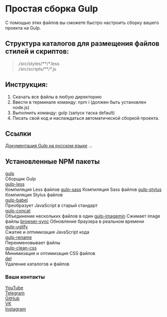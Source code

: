 # Простая сборка Gulp
С помощью этих файлов вы сможете быстро настроить сборку вашего проекта на Gulp.

## Структура каталогов для размещения файлов стилей и скриптов:
>./src/styles/\*\*/\*.less  
>./src/scripts/\*\*/\*.js

## Инструкция:
1. Скачать все файлы в любую директорию
2. Ввести в терминале команду: npm i (должен быть установлен node.js)
3. Выполнить команду: gulp (запуск таска default)
4. Писать свой код и наслаждаться автоматической сборкой проекта.

## Ссылки
[Документация Gulp на русском языке](https://github.com/)
...

## Установленные  NPM пакеты
[gulp](https://www.npmjs.com/package/gulp)   
Сборщик Gulp  
[gulp-less](https://www.npmjs.com/package/gulp-less)   
Компиляция Less файлов
[gulp-sass](https://www.npmjs.com/package/gulp-sass)
Компиляция Sass файлов
[gulp-stylus](https://www.npmjs.com/package/gulp-stylus)
Компиляция Stylus файлов  
[gulp-babel](https://www.npmjs.com/package/gulp-babel)  
Преобразует JavaScript в старый стандарт  
[gulp-concat](https://www.npmjs.com/package/gulp-concat)  
Объединение нескольких файлов в один
[gulp-imagemin](https://www.npmjs.com/package/gulp-imagemin)
Сжимает image файлы
[browser-sync](https://www.npmjs.com/package/browser-sync)
Обновление браузера в реальном времени   
[gulp-uglify](https://www.npmjs.com/package/gulp-uglify)  
Сжатие и оптимизация JavaScript кода  
[gulp-rename](https://www.npmjs.com/package/gulp-rename)  
Переименовывает файлы  
[gulp-clean-css](https://www.npmjs.com/package/gulp-clean-css)  
Минимизация и оптимизация CSS файлов  
[del](https://www.npmjs.com/package/del)  
Удаление каталогов и файлов  

### Ваши контакты
[YouTube](https://www.youtube.com/.......)  
[Telegram](https://t.me/......)  
[GitHub](https://github.com/.....)  
[VK](https://vk.com/......)  
[Instagram](https://instagram.com/.....)  
